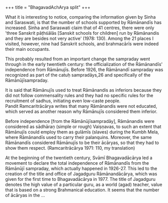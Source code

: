 +++
title = "BhagavadAchArya split"
+++

What it is interesting to notice, comparing the information given by Sinha and Saraswati, is that the number of schools supported by Rāmānandīs has increased. Sinha and Saraswati claim that of 41 centres, there were only 'three Sanskrit pāṭhśālās [Sanskit schools for children] run by Rāmānandis and they are besides not very active' (1978: 130). Among the 21 places I visited, however, nine had Sanskrit schools, and brahmacārīs were indeed their main occupants. 

This probably resulted from an important change the sampraday went through in the early twentieth century: the officialization of the Rāmānandīs' independence from Rāmānujīs. Before 1926, the Rāmānandī sampraday was recognized as part of the catuḥ sampradāys,26 and specifically of the Rāmānūjīsampraday. 

It is said that Rāmānujīs used to treat Rāmānandis as inferiors because they did not follow commensality rules and they had no specific rules for the recruitment of sadhus, initiating even low-caste people.  
Pandit Ramcaritrācārya writes that many Rāmānandis were not educated, which served as another reason why Rāmānujīs considered them inferior.

Before independence [from the Rāmānūjīsampradāy], Rāmānandis were considered as sādhāraṇ (simple or rough) Vaiṣṇavas, to such an extent that Rāmānujīs could employ them as gulāmīs (slaves) during the Kumbh Mela, where Rāmānandīs used to carry their palanquins. Moreover, the same Rāmānandīs considered Rāmānujīs to be their ācāryas, so that they had to show them respect. (Ramcaritrācārya 1971: 110, my translation)

At the beginning of the twentieth century, Svāmī Bhagavadācārya led a movement to declare the total independence of Rāmānandīs from the Rāmānūjī sampraday, which actually happened in 1926-27. This led to the creation of the title and office of Jagadguru Rāmānandācārya, which was given for the first time to Bhagavadācārya in 1977. The title of Jagadguru denotes the high value of a particular guru, as a world (agad) teacher, value that is based on a strong Brahmanical education. It seems that the number of ācāryas in the … 